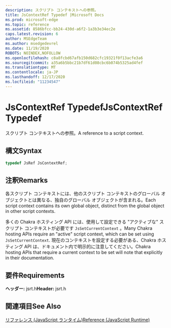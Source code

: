 ```yaml
---
description: スクリプト コンテキストへの参照。
title: JsContextRef Typedef |Microsoft Docs
ms.prod: microsoft-edge
ms.topic: reference
ms.assetid: 8586bfcc-bb24-430d-a6f2-1a3b3e34ec2e
caps.latest.revision: 6
author: MSEdgeTeam
ms.author: msedgedevrel
ms.date: 11/19/2020
ROBOTS: NOINDEX,NOFOLLOW
ms.openlocfilehash: c8a8fcbd67afb150d682cfc19321f0f13acfe3a6
ms.sourcegitcommit: a35a6b5bbc21b7df61d08cbc6b074b5325ad4fef
ms.translationtype: MT
ms.contentlocale: ja-JP
ms.lasthandoff: 12/17/2020
ms.locfileid: "11234547"
---
```

# <span data-ttu-id="49943-103">JsContextRef Typedef</span><span class="sxs-lookup"><span data-stu-id="49943-103">JsContextRef Typedef</span></span>

<span data-ttu-id="49943-104">スクリプト コンテキストへの参照。</span><span class="sxs-lookup"><span data-stu-id="49943-104">A reference to a script context.</span></span>  
  
## <span data-ttu-id="49943-105">構文</span><span class="sxs-lookup"><span data-stu-id="49943-105">Syntax</span></span>  
  
```cpp  
typedef JsRef JsContextRef;  
```  
  
## <span data-ttu-id="49943-106">注釈</span><span class="sxs-lookup"><span data-stu-id="49943-106">Remarks</span></span>  
 <span data-ttu-id="49943-107">各スクリプト コンテキストには、他のスクリプト コンテキストのグローバル オブジェクトとは異なる、独自のグローバル オブジェクトが含まれる。</span><span class="sxs-lookup"><span data-stu-id="49943-107">Each script context contains its own global object, distinct from the global object in other script contexts.</span></span>  
  
 <span data-ttu-id="49943-108">多くの Chakra ホスティング API には、使用して設定できる "アクティブな" スクリプト コンテキストが必要です `JsSetCurrentContext` 。</span><span class="sxs-lookup"><span data-stu-id="49943-108">Many Chakra hosting APIs require an "active" script context, which can be set using `JsSetCurrentContext`.</span></span> <span data-ttu-id="49943-109">現在のコンテキストを設定する必要がある、Chakra ホスティング API は、ドキュメント内で明示的に注意してください。</span><span class="sxs-lookup"><span data-stu-id="49943-109">Chakra hosting APIs that require a current context to be set will note that explicitly in their documentation.</span></span>  
  
## <span data-ttu-id="49943-110">要件</span><span class="sxs-lookup"><span data-stu-id="49943-110">Requirements</span></span>  
 <span data-ttu-id="49943-111">**ヘッダー:** jsrt.h</span><span class="sxs-lookup"><span data-stu-id="49943-111">**Header:** jsrt.h</span></span>  
  
## <span data-ttu-id="49943-112">関連項目</span><span class="sxs-lookup"><span data-stu-id="49943-112">See Also</span></span>  
 [<span data-ttu-id="49943-113">リファレンス (JavaScript ランタイム)</span><span class="sxs-lookup"><span data-stu-id="49943-113">Reference (JavaScript Runtime)</span></span>](../chakra-hosting/reference-javascript-runtime.md)
